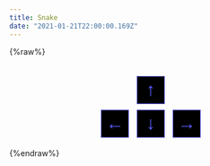 ```yaml
---
title: Snake
date: "2021-01-21T22:00:00.169Z"
---
```


{%raw%}
<style>
#game {
  margin: auto;
}
.commands {
  display: flex;
  flex-direction: column;
  align-items: center;
  margin-top: 30px;
}
.commands button {
  margin: 5px;
  height: 50px;
  width: 50px;
  font-size: 2rem;
  background-color: black;
  color: rgb(92, 91, 254);
  border: 1px double rgb(92, 91, 254);
}
</style>
<div id="game"></div>
<div id="input"></div>
<div class="commands">
  <div><button onclick="moveSnake(38)">↑</button></div>
  <div>
    <button onclick="moveSnake(37)">←</button>
    <button onclick="moveSnake(40)">↓</button>
    <button onclick="moveSnake(39)">→</button>
  </div>
</div>
<script src="https://cdnjs.cloudflare.com/ajax/libs/p5.js/1.1.9/p5.min.js"></script>
<script src="https://cdnjs.cloudflare.com/ajax/libs/p5.js/1.1.9/addons/p5.dom.min.js"></script>

<script>

let w, h;
let dir;
let xCount = 100;
let yCount = 100;
// let dir;
let snake = [
  [11, 16],
  [10, 16]
];

let font;
let food;
let label;
let input;

function preload() {
  font = loadFont('https://cgreinhold.dev/font/AvenirNextLTPro-Demi.otf');
}

function setup() {
  w = width/xCount;
  h = height/yCount;
  dir = 'RIGHT';
  const canvas = createCanvas(600, 620);
  canvas.parent('#game');
  label = createElement('span', 'Seu texto:');
  label.parent('#input');
  const initialText = 'Seu texto';
  input = createInput(initialText);
  input.parent('#input');
  input.input(handleInput);
  food = [];
  writeWord(initialText);
}

function splitWord(word) {
  return word.split('').reduce((acc, character) => {
    if (acc.length === 0) {
      return [character];
    }
    if (acc[acc.length - 1].length === 7) {
      return [...acc, character];
    }
    acc[acc.length - 1] += character;
    return acc;
  }, []);
}

function writeWord(word) {
  textSize(150);
  fill(255);
  food = [];
  const splittedWord = splitWord(word);
  for (let j = 0; j < splittedWord.length; j++) {
    const splitted = splittedWord[j];
    const points = font.textToPoints(splitted, 20, 120 * (j + 1));
    for (let i = 0; i < points.length; i++) {
      const pt = points[i];
      food.push(pt);
    }
  }
}

function handleInput() {
  writeWord(input.value());
}

function draw() {
  frameRate(50);
  background(3);
  drawFood();

  updateSnake();
  eatFood();
  drawSnake();
  drawScore();
  if (gameOver()) {
    drawGameOver();
  }
}

function drawFood() {
  fill(255);
  noStroke();
  for (let i = 0; i < food.length; i++) {
    const pt = food[i];
    circle(pt.x, pt.y, 8);
  }
}

function keyPressed() {
  moveSnake(keyCode);
}

function moveSnake(direction) {
  if (direction === LEFT_ARROW) {
    if (dir === 'RIGHT') return;
    dir = 'LEFT';
  } else if (direction === RIGHT_ARROW) {
    if (dir === 'LEFT') return;
    dir = 'RIGHT';
  } else if (direction === UP_ARROW) {
    if (dir === 'DOWN') return;
    dir = 'UP';
  } else if (direction === DOWN_ARROW) {
    if (dir === 'UP') return;
    dir = 'DOWN';
  }
}

function updateSnake() {
  const snakeHead = snake[0];
  let nextValue = [...snakeHead];
  if (dir === 'RIGHT') {
    nextValue[0]++;
  } else if (dir === 'LEFT') {
    nextValue[0]--;
  } else if (dir === 'UP') {
    nextValue[1]--;
  } else {
    nextValue[1]++;
  }
  
  for (let i = 0; i < snake.length; i++) {
    const prevValue = snake[i];
    snake[i] = nextValue;
    nextValue = prevValue;
  }
}

function eatFood() {

  const snakeHead = snake[0];
  for (let i = food.length - 1; i >= 0; i--) {
    const foodBall = food[i];
    if (dist(snakeHead[0], snakeHead[1], foodBall.x, foodBall.y) < 10) {
      food.splice(i, 1);
      snake.push([]);
    }
  }
}

function drawSnake() {
  noFill();
  stroke(0, 255, 0)
  strokeWeight(14);
  beginShape();
  for (let i = 0; i < snake.length; i++) {
    vertex(snake[i][0] * w + (w / 2), snake[i][1] * h + (h / 2));
  }
  endShape();
}

function drawScore() {
  stroke(255);
  strokeWeight(2);
  textAlign(CENTER, CENTER);
  textSize(31);
  text('' + snake.length, 25 + (w / 2), 20 + (h / 2), 12);
}

function gameOver() {
  const snakeHead = snake[0];
  if (snakeHead[0] < 0 || snakeHead[0] > width || snakeHead[1] < 0 || snakeHead[1] > height) {
    return true;
  }

  for (let i = 1; i < snake.length; i++) {
    if (snake[i][0] === snakeHead[0] && snake[i][1] === snakeHead[1]) {
      return true;
    }
  }
  return false;
}

function drawGameOver() {
  stroke(255, 0, 0);
  strokeWeight(3);
  textAlign(CENTER, CENTER);
  textSize(52);
  text('GAME OVER', (width / 2), (height / 2) - 50, 12);
  noLoop(); 
}
</script>
{%endraw%}